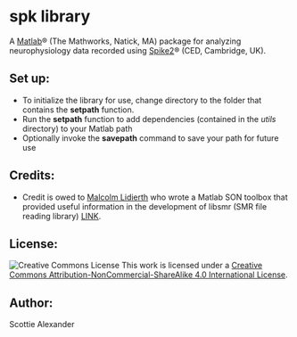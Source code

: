 # spk library

A [Matlab](http://www.mathworks.com/products/matlab/)® (The Mathworks, Natick, MA) package for analyzing neurophysiology data recorded using [Spike2](http://ced.co.uk/products/spike2)® (CED, Cambridge, UK).

## Set up:
* To initialize the library for use, change directory to the folder that contains the **setpath** function.
* Run the **setpath** function to add dependencies (contained in the *utils* directory) to your Matlab path
* Optionally invoke the **savepath** command to save your path for future use

## Credits:
* Credit is owed to [Malcolm Lidierth](https://kclpure.kcl.ac.uk/portal/malcolm.lidierth.html) who wrote a Matlab SON toolbox that provided useful information in the development of libsmr (SMR file reading library) [LINK](http://sigtool.sourceforge.net/).

## License:
![Creative Commons License](https://i.creativecommons.org/l/by-nc-sa/4.0/88x31.png) This work is licensed under a [Creative Commons Attribution-NonCommercial-ShareAlike 4.0 International License](http://creativecommons.org/licenses/by-nc-sa/4.0/).

## Author:
Scottie Alexander
